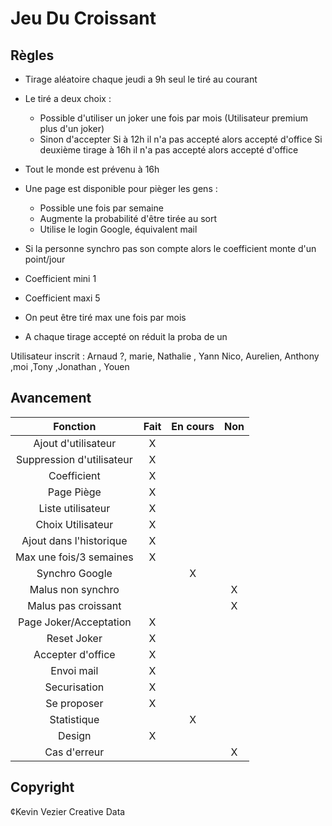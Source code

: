 # Jeu Du Croissant
 ## Règles
  - Tirage aléatoire chaque jeudi a 9h seul le tiré au courant 
  - Le tiré a deux choix : 
     - Possible d'utiliser un joker une fois par mois (Utilisateur premium plus d'un joker)
     - Sinon d'accepter
   Si à 12h il n'a pas accepté alors accepté d'office
   Si deuxième tirage à 16h il n'a pas accepté alors accepté d'office

  - Tout le monde est prévenu à 16h
  - Une page est disponible pour pièger les gens :
     - Possible une fois par semaine
     - Augmente la probabilité d'être tirée au sort
     - Utilise le login Google, équivalent mail
  - Si la personne synchro pas son compte alors le coefficient monte d'un point/jour
  - Coefficient mini 1
  - Coefficient maxi 5
  - On peut être tiré max une fois par mois
  - A chaque tirage accepté on réduit la proba de un

Utilisateur inscrit : Arnaud ?, marie, Nathalie , Yann Nico, Aurelien, Anthony ,moi ,Tony ,Jonathan , Youen 

 ## Avancement

|          Fonction          | Fait | En cours | Non |
|:--------------------------:|:----:|:--------:|:---:|
| Ajout d'utilisateur        |   X  |          |     |
| Suppression d'utilisateur  |   X  |          |     |
| Coefficient                |   X  |          |     |
| Page Piège                 |   X  |          |     |
| Liste utilisateur          |   X  |          |     |
| Choix Utilisateur          |   X  |          |     |
| Ajout dans l'historique    |   X  |          |     |
| Max une fois/3 semaines    |   X  |          |     |
| Synchro Google             |      |     X    |     |
| Malus non synchro          |      |          |  X  |
| Malus pas croissant        |      |          |  X  |
| Page Joker/Acceptation     |   X  |          |     |
| Reset Joker                |   X  |          |     |
| Accepter d'office          |   X  |          |     |
| Envoi mail                 |   X  |          |     |
| Securisation               |   X  |          |     |
| Se proposer                |   X  |          |     |
| Statistique                |      |     X    |     |
| Design                     |   X  |          |     |
| Cas d'erreur               |      |          |  X  |

## Copyright

¢Kevin Vezier
Creative Data
